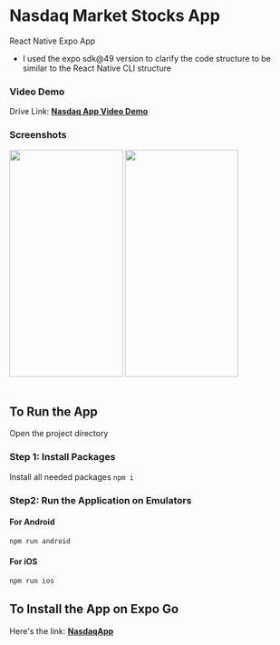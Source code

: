 # Nasdaq Market Stocks App
React Native Expo App

- I used the expo sdk@49 version to clarify the code structure to be similar to the React Native CLI structure

### Video Demo

Drive Link: [**Nasdaq App Video Demo**](https://drive.google.com/file/d/1Qab1ei3AUYgWLKrG616LZFAZFmrnkmkR/view?usp=sharing) 

### Screenshots

<img src="https://github.com/fady-zakaria/nasdaq-stocks-app/assets/77215538/d9c0b5e9-b2f8-4e88-9679-113060ddbd21" width="200" height="400" >

<img src="https://github.com/fady-zakaria/nasdaq-stocks-app/assets/77215538/0ffae18b-67f4-40b6-9ff8-84c7aaf3e128" width="200" height="400" >

<br/>
<br/>

## To Run the App
Open the project directory 
### Step 1: Install Packages
Install all needed packages `npm i` 

### Step2: Run the Application on Emulators 
#### For Android

```bash
npm run android
```

#### For iOS
```bash
npm run ios
```
## To Install the App on Expo Go 
Here's the link: [**NasdaqApp**](https://expo.dev/preview/update?message=Nasdaq%20Stocks%20App&updateRuntimeVersion=1.0.0&createdAt=2024-06-10T10%3A45%3A33.532Z&slug=exp&projectId=370c64d3-80f1-4938-beb6-3c087cdc07a4&group=4094ca60-0afb-40a5-ae85-e5064c20e40b) 

